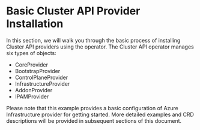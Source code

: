 # Basic Cluster API Provider Installation

In this section, we will walk you through the basic process of installing Cluster API providers using the operator. The Cluster API operator manages six types of objects:

- CoreProvider
- BootstrapProvider
- ControlPlaneProvider
- InfrastructureProvider
- AddonProvider
- IPAMProvider

Please note that this example provides a basic configuration of Azure Infrastructure provider for getting started. More detailed examples and CRD descriptions will be provided in subsequent sections of this document.
